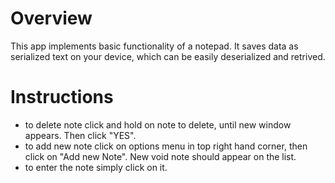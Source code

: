 # Overview
This app implements basic functionality of a notepad.
It saves data as serialized text on your device, which can be easily deserialized and retrived.
# Instructions
* to delete note click and hold on note to delete, until new window appears. Then click "YES".
* to add new note click on options menu in top right hand corner, then click on "Add new Note". New void note should appear on the list.
* to enter the note simply click on it.
